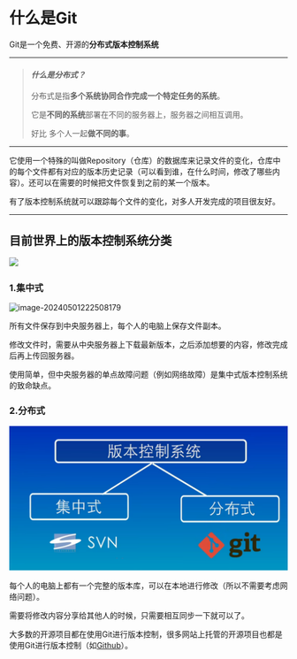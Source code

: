 # 什么是Git

Git是一个免费、开源的**分布式版本控制系统**

------



> #### *什么是分布式？*
>
> 分布式是指**多个系统协同合作完成一个特定任务的系统**。
>
> 它是**不同的系统**部署在不同的服务器上，服务器之间相互调用。
>
> 好比 多个人一起**做不同的事**。

------



它使用一个特殊的叫做Repository（仓库）的数据库来记录文件的变化，仓库中的每个文件都有对应的版本历史记录（可以看到谁，在什么时间，修改了哪些内容）。还可以在需要的时候把文件恢复到之前的某一个版本。



有了版本控制系统就可以跟踪每个文件的变化，对多人开发完成的项目很友好。

------



## 目前世界上的版本控制系统分类

![](https://github.com/AaaBinfinity/Qing_Bin_Learn/tree/main/Learn_Git/img/image-20240501221027145.png)

### 1.集中式

![image-20240501222508179](https://github.com/AaaBinfinity/Qing_Bin_Learn/tree/main/Learn_Git/img/image-20240501222508179.png)

所有文件保存到中央服务器上，每个人的电脑上保存文件副本。

修改文件时，需要从中央服务器上下载最新版本，之后添加想要的内容，修改完成后再上传回服务器。

使用简单，但中央服务器的单点故障问题（例如网络故障）是集中式版本控制系统的致命缺点。

### 2.分布式

![image-20240501222434214](https://github.com/AaaBinfinity/Qing_Bin_Learn/blob/main/Learn_Git/img/image-20240501221027145.png)

每个人的电脑上都有一个完整的版本库，可以在本地进行修改（所以不需要考虑网络问题）。

需要将修改内容分享给其他人的时候，只需要相互同步一下就可以了。

大多数的开源项目都在使用Git进行版本控制，很多网站上托管的开源项目也都是使用Git进行版本控制（如[Github](https://github.com)）。
